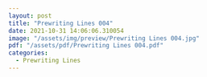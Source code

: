 ```yaml
---
layout: post
title: "Prewriting Lines 004"
date: 2021-10-31 14:06:06.310054
image: "/assets/img/preview/Prewriting Lines 004.jpg"
pdf: "/assets/pdf/Prewriting Lines 004.pdf"
categories:
  - Prewriting Lines 
---
```


